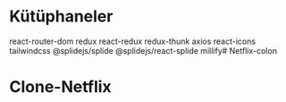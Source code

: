 # Kütüphaneler

react-router-dom
redux
react-redux
redux-thunk
axios
react-icons
tailwindcss
@splidejs/splide
@splidejs/react-splide
millify# Netflix-colon
# Clone-Netflix
